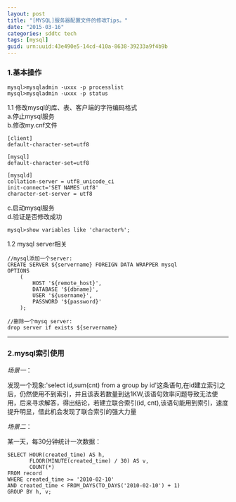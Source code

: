 ```yaml
---
layout: post
title: "[MYSQL]服务器配置文件的修改Tips。"
date: "2015-03-16"
categories: sddtc tech
tags: [mysql]
guid: urn:uuid:43e490e5-14cd-410a-8638-39233a9f4b9b
---
```


### 1.基本操作   

```vim
mysql>mysqladmin -uxxx -p processlist
mysql>mysqladmin -uxxx -p status
```

1.1 修改mysql的库、表、客户端的字符编码格式  
a.停止mysql服务  
b.修改my.cnf文件

```vim
[client]
default-character-set=utf8

[mysql]
default-character-set=utf8

[mysqld]
collation-server = utf8_unicode_ci
init-connect='SET NAMES utf8'
character-set-server = utf8
```

c.启动mysql服务  
d.验证是否修改成功  

```vim
mysql>show variables like 'character%';
```

1.2 mysql server相关  

```vim
//mysql添加一个server:
CREATE SERVER ${servername} FOREIGN DATA WRAPPER mysql
OPTIONS
	(
		HOST '${remote_host}',
		DATABASE '${dbname}',
		USER '${username}',
		PASSWORD '${password}'
	);

//删除一个mysq server:
drop server if exists ${servername}
```

* * *


### 2.mysql索引使用  

*场景一*：  

发现一个现象:'select id,sum(cnt) from a group by id'这条语句,在id建立索引之后，仍然使用不到索引，并且该表若数量到达1KW,该语句效率问题导致无法使用，后来寻求解答，得出结论，若建立联合索引(id, cnt),该语句能用到索引，速度提升明显，借此机会发现了联合索引的强大力量  

*场景二*：  

某一天，每30分钟统计一次数据：  

```vim
SELECT HOUR(created_time) AS h,
       FLOOR(MINUTE(created_time) / 30) AS v,
       COUNT(*)
FROM record
WHERE created_time >= '2010-02-10'
AND created_time < FROM_DAYS(TO_DAYS('2010-02-10') + 1)
GROUP BY h, v;
```
